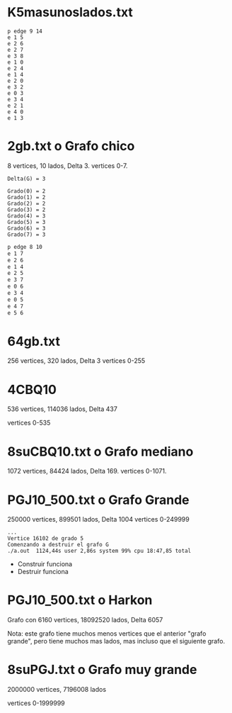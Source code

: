 # K5masunoslados.txt

```
p edge 9 14
e 1 5
e 2 6
e 2 7
e 3 8
e 1 0
e 2 4
e 1 4
e 2 0
e 3 2
e 0 3
e 3 4
e 2 1
e 4 0
e 1 3
```

# 2gb.txt o Grafo chico

8 vertices, 10 lados, Delta 3. vertices 0-7.

```
Delta(G) = 3
```

```
Grado(0) = 2
Grado(1) = 2
Grado(2) = 2
Grado(3) = 2
Grado(4) = 3
Grado(5) = 3
Grado(6) = 3
Grado(7) = 3
```

```txt
p edge 8 10
e 1 7
e 2 6
e 1 4
e 2 5
e 3 7
e 0 6
e 3 4
e 0 5
e 4 7
e 5 6
```

# 64gb.txt

256 vertices, 320 lados, Delta 3 vertices 0-255

# 4CBQ10

536 vertices, 114036 lados, Delta 437

vertices 0-535

# 8suCBQ10.txt o Grafo mediano

1072 vertices, 84424 lados, Delta 169.
vertices 0-1071.

# PGJ10_500.txt o Grafo Grande

250000 vertices, 899501 lados, Delta 1004
vertices 0-249999

```
...
Vertice 16102 de grado 5
Comenzando a destruir el grafo G
./a.out  1124,44s user 2,86s system 99% cpu 18:47,85 total
```

- Construir funciona
- Destruir funciona

# PGJ10_500.txt o Harkon

Grafo con 6160 vertices, 18092520 lados, Delta 6057

Nota: este grafo tiene muchos menos vertices que el anterior "grafo grande", pero tiene muchos mas lados, mas incluso que el siguiente grafo.

# 8suPGJ.txt o Grafo muy grande

2000000 vertices, 7196008 lados

vertices 0-1999999

